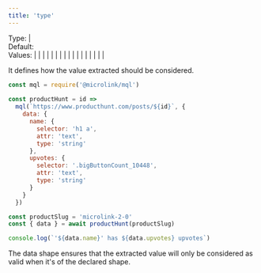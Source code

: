 ```yaml
---
title: 'type'
---
```


Type: <TypeContainer><Type children='<string>'/> | <Type children='<string[]>'/></TypeContainer><br/>
Default: <Type children="'auto'"/><br/>
Values: <TypeContainer><Type children="'audio'"/> | <Type children="'author'"/> | <Type children="'auto'"/> | <Type children="'boolean'"/> | <Type children="'date'"/> | <Type children="'description'"/> | <Type children="'image'"/> | <Type children="'ip'"/> | <Type children="'lang'"/> | <Type children="'logo'"/> | <Type children="'number'"/> | <Type children="'object'"/> | <Type children="'publisher'"/> | <Type children="'regexp'"/> | <Type children="'string'"/> | <Type children="'title'"/> | <Type children="'url'"/> | <Type children="'video'"/><TypeContainer>

It defines how the value extracted should be considered.

```js
const mql = require('@microlink/mql')
 
const productHunt = id =>
  mql(`https://www.producthunt.com/posts/${id}`, {
    data: {
      name: {
        selector: 'h1 a',
        attr: 'text',
        type: 'string'
      },
      upvotes: {
        selector: '.bigButtonCount_10448',
        attr: 'text',
        type: 'string'
      }
    }
  })

const productSlug = 'microlink-2-0'
const { data } = await productHunt(productSlug)

console.log(`'${data.name}' has ${data.upvotes} upvotes`)
```

The data shape ensures that the extracted value will only be considered as valid when it's of the declared shape.
